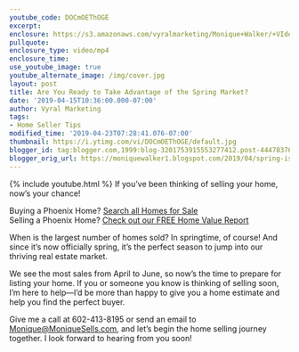 ```yaml
---
youtube_code: DOCmOEThOGE
excerpt:
enclosure: https://s3.amazonaws.com/vyralmarketing/Monique+Walker/+VIdeos/Phoenix+Real+Estate-+Are+You+Ready+to+Take+Advantage+of+the+Spring+Market%3F.mp4
pullquote:
enclosure_type: video/mp4
enclosure_time:
use_youtube_image: true
youtube_alternate_image: /img/cover.jpg
layout: post
title: Are You Ready to Take Advantage of the Spring Market?
date: '2019-04-15T10:36:00.000-07:00'
author: Vyral Marketing
tags:
- Home Seller Tips
modified_time: '2019-04-23T07:28:41.076-07:00'
thumbnail: https://i.ytimg.com/vi/DOCmOEThOGE/default.jpg
blogger_id: tag:blogger.com,1999:blog-3201753915553277412.post-4447837689047870623
blogger_orig_url: https://moniquewalker1.blogspot.com/2019/04/spring-is-best-time-to-sell-your-home.html
---
```

{% include youtube.html %}
If you’ve been thinking of selling your home, now’s your chance!

<div class="post-cta">
Buying a Phoenix Home? <a href="http://www.moniquesells.com/properties/#/" target="_blank">Search all Homes for Sale</a><br>
Selling a Phoenix Home? <a href="http://www.phoenix-house-value.com/" target="_blank">Check out our FREE Home Value Report</a>
</div>

When is the largest number of homes sold? In springtime, of course! And since it’s now officially spring, it’s the perfect season to jump into our thriving real estate market.

We see the most sales from April to June, so now’s the time to prepare for listing your home. If you or someone you know is thinking of selling soon, I’m here to help—I’d be more than happy to give you a home estimate and help you find the perfect buyer.

Give me a call at 602-413-8195 or send an email to Monique@MoniqueSells.com, and let’s begin the home selling journey together. I look forward to hearing from you soon!
